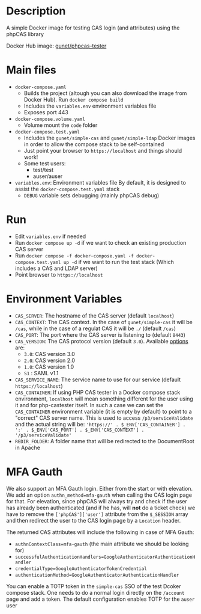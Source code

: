 # Description

A simple Docker image for testing CAS login (and attributes) using the phpCAS library

Docker Hub image: [gunet/phpcas-tester](https://hub.docker.com/repository/docker/gunet/phpcas-tester/general)

# Main files
* `docker-compose.yaml`
  - Builds the project (altough you can also download the image from Docker Hub). Run `docker compose build`
  - Includes the `variables.env` environment variables file
  - Exposes port 443
* `docker-compose.volume.yaml`
  - Volume mount the `code` folder
* `docker-compose.test.yaml`
  - Includes the `gunet/simple-cas` and `gunet/simple-ldap` Docker images in order to allow the compose stack
    to be self-contained
  - Just point your browser to `https://localhost` and things should work!
  - Some test users:
    * test/test
    * auser/auser
* `variables.env`: Environment variables file By default, it is designed to assist the `docker-compose.test.yaml` stack
  - `DEBUG` variable sets debugging (mainly phpCAS debug)

# Run
* Edit `variables.env` if needed
* Run `docker compose up -d` if we want to check an existing production CAS server
* Run `docker compose -f docker-compose.yaml -f docker-compose.test.yaml up -d` if we want to run the test stack (Which includes a CAS and LDAP server)
* Point browser to `https://localhost`

# Environment Variables
* `CAS_SERVER`: The hostname of the CAS server (default `localhost`)
* `CAS_CONTEXT`: The CAS context. In the case of `gunet/simple-cas` it will be `/cas`, while in the case of a regulat CAS it will be `./` (default `/cas`)
* `CAS_PORT`: The port where the CAS server is listening to (default `8443`)
* `CAS_VERSION`: The CAS protocol version (default `3.0`). Available [options](https://github.com/apereo/phpCAS/blob/master/source/CAS.php) are:
  - `3.0`: CAS version 3.0
  - `2.0`: CAS version 2.0
  - `1.0`: CAS version 1.0
  - `S1` : SAML v1.1
* `CAS_SERVICE_NAME`: The service name to use for our service (default `https://localhost`)
* `CAS_CONTAINER`: If using PHP CAS tester in a Docker compose stack environment, `localhost` will mean something different for the user using it and for php-castester itself. In such a case we can set the `CAS_CONTAINER` environment variable (it is empty by default) to point to a "correct" CAS server name. This is used to access `/p3/serviceValidate` and the actual string will be: `'https://' . $_ENV['CAS_CONTAINER'] . ':' . $_ENV['CAS_PORT'] . $_ENV['CAS_CONTEXT'] . '/p3/serviceValidate'`
* `REDIR_FOLDER`: A folder name that will be redirected to the DocumentRoot in Apache

# MFA Gauth
We also support an MFA Gauth login. Either from the start or with elevation. We add an option `authn_method=mfa-gauth` when calling the CAS login page for that. For elevation, since phpCAS will always try and check if the user has already been authenticated (and if he has, will **not** do a ticket check) we have to remove the `['phpCAS']['user']` attribute from the `$_SESSION` array and then redirect the user to the CAS login page by a `Location` header.

The returned CAS attributes will include the following in case of MFA Gauth:
* `authnContextClass=mfa-gauth` (the main attribute we should be looking for)
* `successfulAuthenticationHandlers=GoogleAuthenticatorAuthenticationHandler`
* `credentialType=GoogleAuthenticatorTokenCredential`
* `authenticationMethod=GoogleAuthenticatorAuthenticationHandler`

You can enable a TOTP token in the `simple-cas` SSO of the test Dcoker compose stack. One needs to do a normal login directly on the `/account` page and add a token. The default configuration enables TOTP for the `auser` user